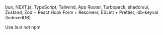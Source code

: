bun, NEXT.js, TypeScript, Tailwind, App Router, Turbopack, shadcn/ui, Zustand, Zod + React Hook Form + Resolvers, ESLint + Prettier, idb-keyval (IndexedDB)

Use bun not npm.
